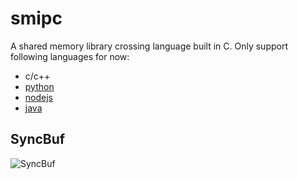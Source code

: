 # smipc

A shared memory library crossing language built in C. Only support following languages for now:

* c/c++
* [python](py/README.md)
* [nodejs](nodejs/README.md)
* [java](java/README.md)

## SyncBuf

![SyncBuf](https://github.com/Luncert/smipc/assets/24523930/e218b1af-69e2-4ed6-b49f-fd15e0a4d79e)
